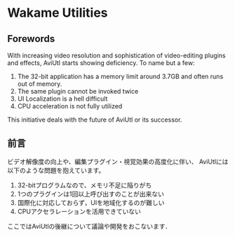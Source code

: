 # Wakame Utilities

## Forewords
  With increasing video resolution and sophistication of video-editing plugins and effects, AviUtl starts showing deficiency. To name but a few:
  1. The 32-bit application has a memory limit around 3.7GB and often runs out of memory. 
  2. The same plugin cannot be invoked twice
  3. UI Localization is a hell difficult
  4. CPU acceleration is not fully utilized

This initiative deals with the future of AviUtl or its successor.

## 前言

 ビデオ解像度の向上や、編集プラグイン・視覚効果の高度化に伴い、
AviUtlには以下のような問題を抱えています。

1. 32-bitプログラムなので、メモリ不足に陥りがち
2. 1つのプラグインは1回以上呼び出すのことが出来ない
3. 国際化に対応しておらず，UIを地域化するのが難しい
4. CPUアクセラレーションを活用できていない

ここではAviUtlの後継について議論や開発をおこないます．
